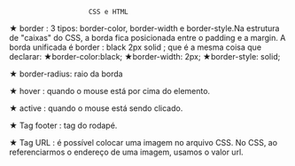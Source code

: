                         CSS e HTML

★ border : 3 tipos: border-color, border-width e border-style.Na estrutura de "caixas" do CSS, a borda fica posicionada entre o padding e a margin. A borda unificada é border : black 2px solid ; que é a mesma coisa que declarar:
  ★border-color:black;
  ★border-width: 2px;
  ★border-style: solid;

★ border-radius: raio da borda

★ hover : quando o mouse está por cima do elemento.

★ active : quando o mouse está sendo clicado.

★ Tag footer :  tag do rodapé.

★ Tag URL : é possível colocar uma imagem no arquivo CSS.  No CSS, ao referenciarmos o endereço de uma imagem, usamos o valor url.
